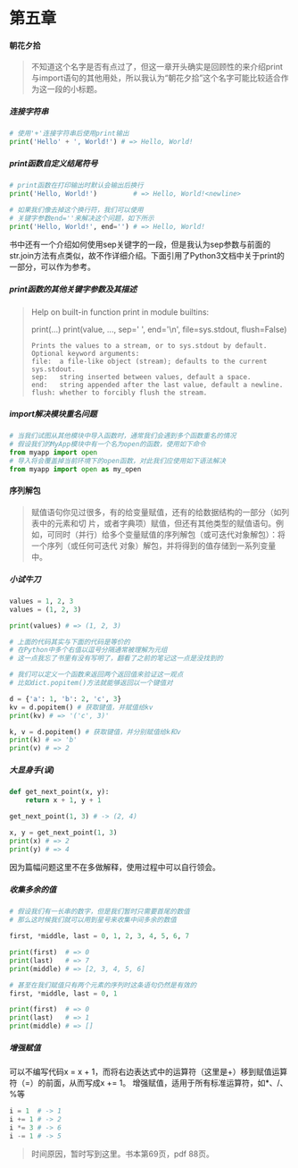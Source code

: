 第五章
===============



#### 朝花夕拾 ####

> 不知道这个名字是否有点过了，但这一章开头确实是回顾性的来介绍print与import语句的其他用处，所以我认为“朝花夕拾”这个名字可能比较适合作为这一段的小标题。



##### 连接字符串

```python
# 使用'+'连接字符串后使用print输出
print('Hello' + ', World!') # => Hello, World!
```

##### print函数自定义结尾符号 #####

```python
# print函数在打印输出时默认会输出后换行
print('Hello, World!')         # => Hello, World!<newline>

# 如果我们像去掉这个换行符，我们可以使用
# 关键字参数end=''来解决这个问题，如下所示
print('Hello, World!', end='') # => Hello, World!
```

书中还有一个介绍如何使用sep关键字的一段，但是我认为sep参数与前面的str.join方法有点类似，故不作详细介绍。下面引用了Python3文档中关于print的一部分，可以作为参考。

##### print函数的其他关键字参数及其描述 #####

> Help on built-in function print in module builtins:
>
> print(...)
>     print(value, ..., sep=' ', end='\n', file=sys.stdout, flush=False)
>     
>     Prints the values to a stream, or to sys.stdout by default.
>     Optional keyword arguments:
>     file:  a file-like object (stream); defaults to the current sys.stdout.
>     sep:   string inserted between values, default a space.
>     end:   string appended after the last value, default a newline.
>     flush: whether to forcibly flush the stream.



##### import解决模块重名问题 #####

```python
# 当我们试图从其他模块中导入函数时，通常我们会遇到多个函数重名的情况
# 假设我们的MyApp模块中有一个名为open的函数，使用如下命令
from myapp import open
# 导入将会覆盖掉当前环境下的open函数，对此我们应使用如下语法解决
from myapp import open as my_open
```



#### 序列解包 ####

> 赋值语句你见过很多，有的给变量赋值，还有的给数据结构的一部分（如列表中的元素和切 片，或者字典项）赋值，但还有其他类型的赋值语句。例如，可同时（并行）给多个变量赋值的序列解包（或可迭代对象解包）：将一个序列（或任何可迭代 对象）解包，并将得到的值存储到一系列变量中。

##### 小试牛刀 #####

```python
values = 1, 2, 3
values = (1, 2, 3)

print(values) # => (1, 2, 3)

# 上面的代码其实与下面的代码是等价的
# 在Python中多个右值以逗号分隔通常被理解为元组
# 这一点我忘了书里有没有写明了，翻看了之前的笔记这一点是没找到的

# 我们可以定义一个函数来返回两个返回值来验证这一观点
# 比如dict.popitem()方法就能够返回以一个键值对

d = {'a': 1, 'b': 2, 'c', 3}
kv = d.popitem() # 获取键值，并赋值给kv
print(kv) # => '('c', 3)'

k, v = d.popitem() # 获取键值，并分别赋值给k和v
print(k) # => 'b'
print(v) # => 2
```

##### 大显身手(误) #####

```python
def get_next_point(x, y):
    return x + 1, y + 1

get_next_point(1, 3) # -> (2, 4)

x, y = get_next_point(1, 3)
print(x) # => 2
print(y) # => 4
```

因为篇幅问题这里不在多做解释，使用过程中可以自行领会。

##### 收集多余的值 #####

```python
# 假设我们有一长串的数字，但是我们暂时只需要首尾的数值
# 那么这时候我们就可以用到星号来收集中间多余的数值

first, *middle, last = 0, 1, 2, 3, 4, 5, 6, 7

print(first)  # => 0
print(last)   # => 7
print(middle) # => [2, 3, 4, 5, 6]

# 甚至在我们赋值只有两个元素的序列时这条语句仍然是有效的
first, *middle, last = 0, 1

print(first)  # => 0
print(last)   # => 1
print(middle) # => []
```

##### 增强赋值 #####

可以不编写代码x = x + 1，而将右边表达式中的运算符（这里是+）移到赋值运算符（=）的前面，从而写成x += 1。 增强赋值，适用于所有标准运算符，如*、/、%等 

```python
i = 1  # -> 1
i += 1 # -> 2
i *= 3 # -> 6
i -= 1 # -> 5
```



> 时间原因，暂时写到这里。书本第69页，pdf 88页。